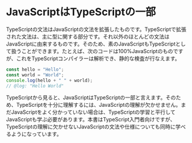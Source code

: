 # JavaScriptはTypeScriptの一部

TypeScriptの文法はJavaScriptの文法を拡張したものです。TypeScriptで拡張された文法は、主に型に関する部分です。それ以外のほとんどの文法はJavaScriptに由来するものです。そのため、素のJavaScriptもTypeScriptとして扱うことができます。たとえば、次のコードは100%JavaScriptのものですが、これをTypeScriptコンパイラーは解析でき、静的な検査が行なえます。

```javascript twoslash
const hello = "Hello";
const world = "World";
console.log(hello + " " + world);
// @log: "Hello World"
```

TypeScriptから見ると、JavaScriptはTypeScriptの一部と言えます。そのため、TypeScriptを十分に理解するには、JavaScriptの理解が欠かせません。まだJavaScriptをよく分かっていない場合は、TypeScriptの学習と平行してJavaScriptも学ぶ必要があります。本書はTypeScript入門者向けですが、TypeScriptの理解に欠かせないJavaScriptの文法や仕様についても同時に学べるようになっています。
